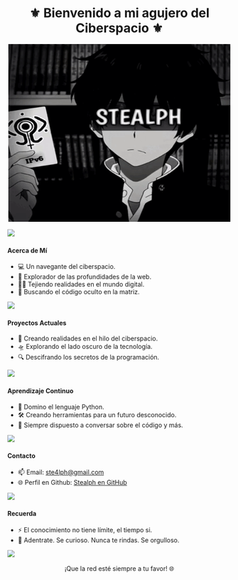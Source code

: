 <h1 align="center">⚜️ Bienvenido a mi agujero del Ciberspacio ⚜️</h1>
<p align="center"><img src="one.gif" width=500 height=400/></p>

<img src="https://user-images.githubusercontent.com/73097560/115834477-dbab4500-a447-11eb-908a-139a6edaec5c.gif">


#### Acerca de Mí

- 💻 Un navegante del ciberspacio.
- 🔭 Explorador de las profundidades de la web.
- 🧙‍♂️ Tejiendo realidades en el mundo digital.
- 📡 Buscando el código oculto en la matriz.

<img src="https://user-images.githubusercontent.com/73097560/115834477-dbab4500-a447-11eb-908a-139a6edaec5c.gif">


#### Proyectos Actuales

- 🌌 Creando realidades en el hilo del ciberspacio.
- 🛸 Explorando el lado oscuro de la tecnología.
- 🔍 Descifrando los secretos de la programación.

<img src="https://user-images.githubusercontent.com/73097560/115834477-dbab4500-a447-11eb-908a-139a6edaec5c.gif">


#### Aprendizaje Continuo

- 🐍 Domino el lenguaje Python.
- 🛠️ Creando herramientas para un futuro desconocido.
- 💬 Siempre dispuesto a conversar sobre el código y más.

<img src="https://user-images.githubusercontent.com/73097560/115834477-dbab4500-a447-11eb-908a-139a6edaec5c.gif">


#### Contacto

- 📫 Email: ste4lph@gmail.com
- 🌐 Perfil en Github: [Stealph en GitHub](https://github.com/ste4lph)

<img src="https://user-images.githubusercontent.com/73097560/115834477-dbab4500-a447-11eb-908a-139a6edaec5c.gif">


#### Recuerda

- ⚡ El conocimiento no tiene límite, el tiempo si.
- 🌠 Adentrate. Se curioso. Nunca te rindas. Se orgulloso.

<img src="https://user-images.githubusercontent.com/73097560/115834477-dbab4500-a447-11eb-908a-139a6edaec5c.gif">


<p align="center">¡Que la red esté siempre a tu favor! 🌐</p>
